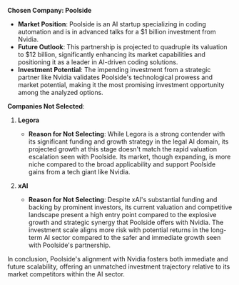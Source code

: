 **Chosen Company: Poolside**

- **Market Position**: Poolside is an AI startup specializing in coding automation and is in advanced talks for a $1 billion investment from Nvidia.
- **Future Outlook**: This partnership is projected to quadruple its valuation to $12 billion, significantly enhancing its market capabilities and positioning it as a leader in AI-driven coding solutions.
- **Investment Potential**: The impending investment from a strategic partner like Nvidia validates Poolside's technological prowess and market potential, making it the most promising investment opportunity among the analyzed options.

**Companies Not Selected**:

1. **Legora**
   - **Reason for Not Selecting**: While Legora is a strong contender with its significant funding and growth strategy in the legal AI domain, its projected growth at this stage doesn't match the rapid valuation escalation seen with Poolside. Its market, though expanding, is more niche compared to the broad applicability and support Poolside gains from a tech giant like Nvidia.

2. **xAI**
   - **Reason for Not Selecting**: Despite xAI's substantial funding and backing by prominent investors, its current valuation and competitive landscape present a high entry point compared to the explosive growth and strategic synergy that Poolside offers with Nvidia. The investment scale aligns more risk with potential returns in the long-term AI sector compared to the safer and immediate growth seen with Poolside's partnership.

In conclusion, Poolside's alignment with Nvidia fosters both immediate and future scalability, offering an unmatched investment trajectory relative to its market competitors within the AI sector.